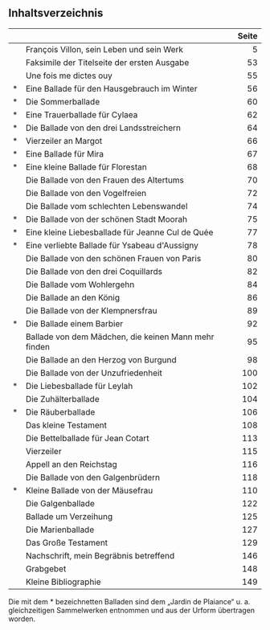 ## Inhaltsverzeichnis

|   |                                                      |  Seite |
|---|------------------------------------------------------|-------:|
|   | François Villon, sein Leben und sein Werk            |   5    |
|   | Faksimile der Titelseite der ersten Ausgabe          |  53    |
|   | Une fois me dictes ouy                               |  55    |
| * | Eine Ballade für den Hausgebrauch im Winter          |  56    |
| * | Die Sommerballade                                    |  60    |
| * | Eine Trauerballade für Cylaea                        |  62    |
| * | Die Ballade von den drei Landsstreichern             |  64    |
| * | Vierzeiler an Margot                                 |  66    |
| * | Eine Ballade für Mira                                |  67    |
| * | Eine kleine Ballade für Florestan                    |  68    |
|   | Die Ballade von den Frauen des Altertums             |  70    |
|   | Die Ballade von den Vogelfreien                      |  72    |
|   | Die Ballade vom schlechten Lebenswandel              |  74    |
| * | Die Ballade von der schönen Stadt Moorah             |  75    |
| * | Eine kleine Liebesballade für Jeanne Cul de Quée     |  77    |
| * | Eine verliebte Ballade für Ysabeau d'Aussigny        |  78    |
|   | Die Ballade von den schönen Frauen von Paris         |  80    |
|   | Die Ballade von den drei Coquillards                 |  82    |
|   | Die Ballade vom Wohlergehn                           |  84    |
|   | Die Ballade an den König                             |  86    |
|   | Die Ballade von der Klempnersfrau                    |  89    |
| * | Die Ballade einem Barbier                            |  92    |
|   | Ballade von dem Mädchen, die keinen Mann mehr finden |  95    |
|   | Die Ballade an den Herzog von Burgund                |  98    |
|   | Die Ballade von der Unzufriedenheit                  | 100    |
| * | Die Liebesballade für Leylah                         | 102    |
|   | Die Zuhälterballade                                  | 104    |
| * | Die Räuberballade                                    | 106    |
|   | Das kleine Testament                                 | 108    |
|   | Die Bettelballade für Jean Cotart                    | 113    |
|   | Vierzeiler                                           | 115    |
|   | Appell an den Reichstag                              | 116    |
|   | Die Ballade von den Galgenbrüdern                    | 118    |
| * | Kleine Ballade von der Mäusefrau                     | 110    |
|   | Die Galgenballade                                    | 122    |
|   | Ballade um Verzeihung                                | 125    |
|   | Die Marienballade                                    | 127    |
|   | Das Große Testament                                  | 129    |
|   | Nachschrift, mein Begräbnis betreffend               | 146    |
|   | Grabgebet                                            | 148    |
|   | Kleine Bibliographie                                 | 149    |

Die mit dem * bezeichnetten Balladen sind dem „Jardin de Plaiance“ u. a. gleichzeitigen Sammelwerken entnommen und aus der Urform übertragen worden.
